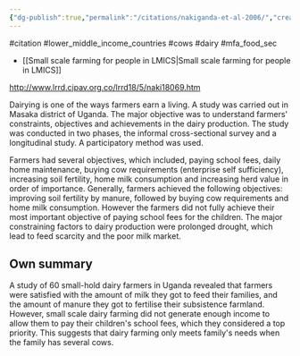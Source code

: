 ```yaml
---
{"dg-publish":true,"permalink":"/citations/nakiganda-et-al-2006/","created":"2025-10-23T17:42:46.441+01:00","updated":"2025-10-23T18:06:08.940+01:00"}
---
```


#citation #lower_middle_income_countries #cows #dairy #mfa_food_sec 

- [[Small scale farming for people in LMICS\|Small scale farming for people in LMICS]] 

http://www.lrrd.cipav.org.co/lrrd18/5/naki18069.htm

Dairying is one of the ways farmers earn a living. A study was carried out in Masaka district of Uganda. The major objective was to understand farmers' constraints, objectives and achievements in the dairy production. The study was conducted in two phases, the informal cross-sectional survey and a longitudinal study. A participatory method was used.

Farmers had several objectives, which included, paying school fees, daily home maintenance, buying cow requirements (enterprise self sufficiency), increasing soil fertility, home milk consumption and increasing herd value in order of importance. Generally, farmers achieved the following objectives: improving soil fertility by manure, followed by buying cow requirements and home milk consumption. However the farmers did not fully achieve their most important objective of paying school fees for the children. The major constraining factors to dairy production were prolonged drought, which lead to feed scarcity and the poor milk market.

## Own summary
A study of 60 small-hold dairy farmers in Uganda revealed that farmers were satisfied with the amount of milk they got to feed their families, and the amount of manure they got to fertilise their subsistence farmland. However, small scale dairy farming did not generate enough income to allow them to pay their children's school fees, which they considered a top priority. This suggests that dairy farming only meets family's needs when the family has several cows.

